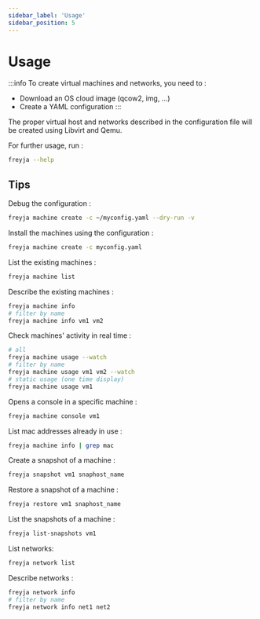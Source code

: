 ```yaml
---
sidebar_label: 'Usage'
sidebar_position: 5
---
```


# Usage

:::info
To create virtual machines and networks, you need to :

* Download an OS cloud image (qcow2, img, ...)
* Create a YAML configuration
:::

The proper virtual host and networks described in the configuration file will be created using Libvirt and Qemu.

For further usage, run :

```sh
freyja --help
```

## Tips

Debug the configuration :

```sh
freyja machine create -c ~/myconfig.yaml --dry-run -v
```

Install the machines using the configuration :

```sh
freyja machine create -c myconfig.yaml
```

List the existing machines :

```sh
freyja machine list
```

Describe the existing machines :

```sh
freyja machine info
# filter by name
freyja machine info vm1 vm2
```

Check machines' activity in real time :

```sh
# all
freyja machine usage --watch
# filter by name
freyja machine usage vm1 vm2 --watch
# static usage (one time display)
freyja machine usage vm1
```

Opens a console in a specific machine :

```sh
freyja machine console vm1
```

List mac addresses already in use :

```sh
freyja machine info | grep mac
```

Create a snapshot of a machine :
```sh
freyja snapshot vm1 snaphost_name
```

Restore a snapshot of a machine :
```sh
freyja restore vm1 snaphost_name
```

List the snapshots of a machine :
```sh
freyja list-snapshots vm1
```

List networks:

```sh
freyja network list
```

Describe networks :

```sh
freyja network info 
# filter by name
freyja network info net1 net2
```